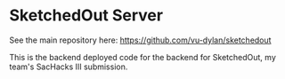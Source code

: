 # SketchedOut Server
See the main repository here: https://github.com/vu-dylan/sketchedout

This is the backend deployed code for the backend for SketchedOut, my team's SacHacks III submission.
